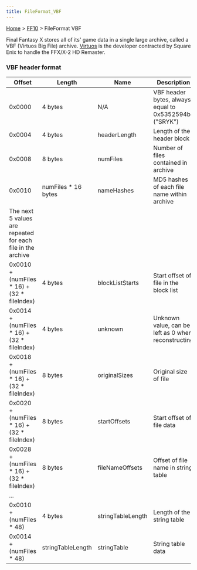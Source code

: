 ```yaml
---
title: FileFormat_VBF
---
```


[Home](../index.md) > [FF10](../FF10.md) > FileFormat VBF

Final Fantasy X stores all of its' game data in a single large archive, called a VBF (Virtuos Big File) archive. [Virtuos](https://en.wikipedia.org/wiki/Virtuos) is the developer contracted by Square Enix to handle the FFX/X-2 HD Remaster.

### VBF header format

| Offset                                                      | Length               | Name              | Description                                           |
|-------------------------------------------------------------|----------------------|-------------------|-------------------------------------------------------|
| 0x0000                                                      | 4 bytes              | N/A               | VBF header bytes, always equal to 0x5352594b ("SRYK") |
| 0x0004                                                      | 4 bytes              | headerLength      | Length of the header block                            |
| 0x0008                                                      | 8 bytes              | numFiles          | Number of files contained in archive                  |
| 0x0010                                                      | numFiles \* 16 bytes | nameHashes        | MD5 hashes of each file name within archive           |
| The next 5 values are repeated for each file in the archive |                      |                   |                                                       |
| 0x0010 + (numFiles \* 16) + (32 \* fileIndex)               | 4 bytes              | blockListStarts   | Start offset of file in the block list                |
| 0x0014 + (numFiles \* 16) + (32 \* fileIndex)               | 4 bytes              | unknown           | Unknown value, can be left as 0 when reconstructing   |
| 0x0018 + (numFiles \* 16) + (32 \* fileIndex)               | 8 bytes              | originalSizes     | Original size of file                                 |
| 0x0020 + (numFiles \* 16) + (32 \* fileIndex)               | 8 bytes              | startOffsets      | Start offset of file data                             |
| 0x0028 + (numFiles \* 16) + (32 \* fileIndex)               | 8 bytes              | fileNameOffsets   | Offset of file name in string table                   |
| ...                                                         |                      |                   |                                                       |
| 0x0010 + (numFiles \* 48)                                   | 4 bytes              | stringTableLength | Length of the string table                            |
| 0x0014 + (numFiles \* 48)                                   | stringTableLength    | stringTable       | String table data                                     |
